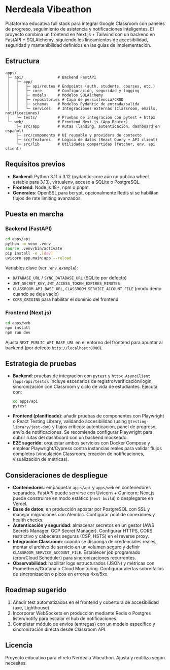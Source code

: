 # Nerdeala Vibeathon

Plataforma educativa full stack para integrar Google Classroom con paneles de progreso, seguimiento de asistencia y notificaciones inteligentes. El proyecto combina un frontend en Next.js + Tailwind con un backend en FastAPI + SQLAlchemy, siguiendo los lineamientos de accesibilidad, seguridad y mantenibilidad definidos en las guías de implementación.

## Estructura

```
apps/
 ├─ api/               # Backend FastAPI
 │   ├─ app/
 │   │   ├─ api/routes # Endpoints (auth, students, courses, etc.)
 │   │   ├─ core       # Configuración, seguridad y logging
 │   │   ├─ models     # Modelos SQLAlchemy
 │   │   ├─ repositories # Capa de persistencia/CRUD
 │   │   ├─ schemas    # Modelos Pydantic de entrada/salida
 │   │   └─ services   # Integraciones externas (Classroom, emails, notificaciones)
 │   └─ tests/         # Pruebas de integración con pytest + httpx
 └─ web/               # Frontend Next.js (App Router)
     ├─ src/app        # Rutas (landing, autenticación, dashboard en español)
     ├─ src/components # UI reusable y providers de contexto
     ├─ src/features   # Lógica de datos (React Query + API client)
     └─ src/lib        # Utilidades compartidas (fetcher, env, api client)
```

## Requisitos previos

- **Backend**: Python 3.11 ó 3.12 (pydantic-core aún no publica wheel estable para 3.13), virtualenv, acceso a SQLite o PostgreSQL.
- **Frontend**: Node.js 18+, npm o pnpm.
- **Generales**: OpenSSL para bcrypt, opcionalmente Redis si se habilitan flujos de rate limiting avanzados.

## Puesta en marcha

### Backend (FastAPI)

```bash
cd apps/api
python -m venv .venv
source .venv/bin/activate
pip install -e .[dev]
uvicorn app.main:app --reload
```

Variables clave (ver `.env.example`):

- `DATABASE_URL` / `SYNC_DATABASE_URL` (SQLite por defecto)  
- `JWT_SECRET_KEY`, `JWT_ACCESS_TOKEN_EXPIRES_MINUTES`  
- `CLASSROOM_API_BASE_URL`, `CLASSROOM_SERVICE_ACCOUNT_FILE` (modo demo cuando se deja vacío)  
- `CORS_ORIGINS` para habilitar el dominio del frontend  

### Frontend (Next.js)

```bash
cd apps/web
npm install
npm run dev
```

Ajusta `NEXT_PUBLIC_API_BASE_URL` en el entorno del frontend para apuntar al backend (por defecto `http://localhost:8000`).

## Estrategia de pruebas

- **Backend**: pruebas de integración con `pytest` y `httpx.AsyncClient` (`apps/api/tests`). Incluye escenarios de registro/verificación/login, sincronización con Classroom y ciclo de vida de estudiantes. Ejecuta con:
  ```bash
  cd apps/api
  pytest
  ```
- **Frontend (planificado)**: añadir pruebas de componentes con Playwright o React Testing Library, validando accesibilidad (using `@testing-library/jest-dom`) y flujos críticos: autenticación, panel de progreso, envío de notificaciones. Se recomienda configurar Playwright para cubrir rutas del dashboard con un backend mockeado.
- **E2E sugerido**: orquestar ambos servicios con Docker Compose y emplear Playwright/Cypress contra instancias reales para validar flujos completos (vinculación Classroom, creación de notificaciones, visualización de métricas).

## Consideraciones de despliegue

- **Contenedores**: empaquetar `apps/api` y `apps/web` en contenedores separados. FastAPI puede servirse con Uvicorn + Gunicorn; Next.js puede construirse en modo estático (`next build`) o desplegarse en Vercel.
- **Base de datos**: en producción apostar por PostgreSQL con SSL y manejar migraciones con Alembic. Configurar pool de conexiones y health checks.
- **Autenticación y seguridad**: almacenar secretos en un gestor (AWS Secrets Manager, GCP Secret Manager). Configurar HTTPS, CORS restrictivo y cabeceras seguras (CSP, HSTS) en el reverse proxy.
- **Integración Classroom**: cuando se disponga de credenciales reales, montar el archivo de servicio en un volumen seguro y definir `CLASSROOM_SERVICE_ACCOUNT_FILE`. Establecer job programado (cron/Cloud Scheduler) para sincronizaciones recurrentes.
- **Observabilidad**: habilitar logs estructurados (JSON) y métricas con Prometheus/Grafana o Cloud Monitoring. Configurar alertas sobre fallos de sincronización o picos en errores 4xx/5xx.

## Roadmap sugerido

1. Añadir test automatizados en el frontend y cobertura de accesibilidad (axe, Lighthouse).  
2. Incorporar WebSockets en producción mediante Redis o Postgres listen/notify para escalar el hub de notificaciones.  
3. Completar módulo de envíos (entregas) con un modelo específico y sincronización directa desde Classroom API.

## Licencia

Proyecto educativo para el reto Nerdeala Vibeathon. Ajusta y reutiliza según necesites.
